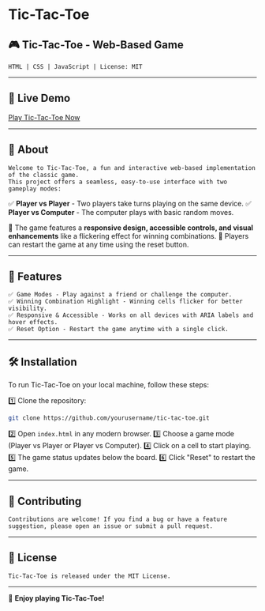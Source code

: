 # Tic-Tac-Toe

## 🎮 Tic-Tac-Toe - Web-Based Game

```
HTML | CSS | JavaScript | License: MIT
```

---

## 🔗 Live Demo

[Play Tic-Tac-Toe Now](#)

---

## 🧩 About

```
Welcome to Tic-Tac-Toe, a fun and interactive web-based implementation of the classic game.
This project offers a seamless, easy-to-use interface with two gameplay modes:
```

✅ **Player vs Player** - Two players take turns playing on the same device.
✅ **Player vs Computer** - The computer plays with basic random moves.

🎯 The game features a **responsive design, accessible controls, and visual enhancements** like a flickering effect for winning combinations.
🔄 Players can restart the game at any time using the reset button.

---

## 🚀 Features

```
✅ Game Modes - Play against a friend or challenge the computer.
✅ Winning Combination Highlight - Winning cells flicker for better visibility.
✅ Responsive & Accessible - Works on all devices with ARIA labels and hover effects.
✅ Reset Option - Restart the game anytime with a single click.
```

---

## 🛠️ Installation

To run Tic-Tac-Toe on your local machine, follow these steps:

1️⃣ Clone the repository:
   ```sh
   git clone https://github.com/yourusername/tic-tac-toe.git
   ```
2️⃣ Open `index.html` in any modern browser.
3️⃣ Choose a game mode (Player vs Player or Player vs Computer).
4️⃣ Click on a cell to start playing.
5️⃣ The game status updates below the board.
6️⃣ Click "Reset" to restart the game.

---

## 🤝 Contributing

```
Contributions are welcome! If you find a bug or have a feature suggestion, please open an issue or submit a pull request.
```

---

## 📜 License

```
Tic-Tac-Toe is released under the MIT License.
```

---

🎉 **Enjoy playing Tic-Tac-Toe!**

